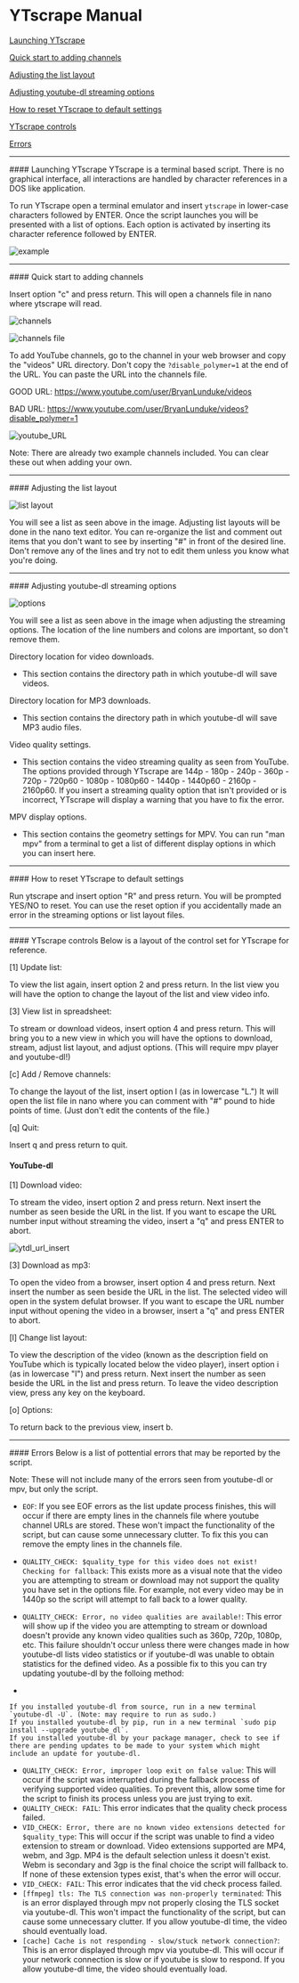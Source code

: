 # YTscrape Manual

[Launching YTscrape](#launch)

[Quick start to adding channels](#add_channels)

[Adjusting the list layout](#listlayout)

[Adjusting youtube-dl streaming options](#options)

[How to reset YTscrape to default settings](#reset)

[YTscrape controls](#ytscrape_controls)

[Errors](#errors)

---
<a name="launch"/>
#### Launching YTscrape
YTscrape is a terminal based script. There is no graphical interface, all interactions are handled by character references in a DOS like application.

To run YTscrape open a terminal emulator and insert `ytscrape` in lower-case characters followed by ENTER. Once the script launches you will be presented with a list of options. Each option is activated by inserting its character reference followed by ENTER.

![](images/manual_images/example.png "example")

---
<a name="add_channels"/>
#### Quick start to adding channels

Insert option "c" and press return. This will open a channels file in nano where ytscrape will read.

![](images/add_channels.png "channels")

![](images/add_channels_file.png "channels file")

To add YouTube channels, go to the channel in your web browser and copy the "videos" URL directory. Don't copy the `?disable_polymer=1` at the end of the URL. You can paste the URL into the channels file.

GOOD URL: https://www.youtube.com/user/BryanLunduke/videos

BAD URL: https://www.youtube.com/user/BryanLunduke/videos?disable_polymer=1

![](images/youtube_URL.png "youtube_URL")

Note: There are already two example channels included. You can clear these out when adding your own.

---
<a name="listlayout"/>
#### Adjusting the list layout

![](images/manual_images/nano.png "list layout")

You will see a list as seen above in the image. Adjusting list layouts will be done in the nano text editor. You can re-organize the list and comment out items that you don't want to see by inserting "#" in front of the desired line. Don't remove any of the lines and try not to edit them unless you know what you're doing.

---
<a name="options"/>
#### Adjusting youtube-dl streaming options

![](images/manual_images/options.png "options")

You will see a list as seen above in the image when adjusting the streaming options. The location of the line numbers and colons are important, so don't remove them.

Directory location for video downloads.

- This section contains the directory path in which youtube-dl will save videos.

Directory location for MP3 downloads.

- This section contains the directory path in which youtube-dl will save MP3 audio files.

Video quality settings.

- This section contains the video streaming quality as seen from YouTube. The options provided through YTscrape are 144p - 180p - 240p - 360p - 720p - 720p60 - 1080p - 1080p60 - 1440p - 1440p60 - 2160p - 2160p60. If you insert a streaming quality option that isn't provided or is incorrect, YTscrape will display a warning that you have to fix the error.

MPV display options.

- This section contains the geometry settings for MPV. You can run "man mpv" from a terminal to get a list of different display options in which you can insert here.

---
<a name="reset"/>
#### How to reset YTscrape to default settings

Run ytscrape and insert option "R" and press return. You will be prompted YES/NO to reset. You can use the reset option if you accidentally made an error in the streaming options or list layout files.

---
<a name="ytscrape_controls"/>
#### YTscrape controls
Below is a layout of the control set for YTscrape for reference.

[1] Update list:

To view the list again, insert option 2 and press return. In the list view you will have the option to change the layout of the list and view video info.

[3] View list in spreadsheet:

To stream or download videos, insert option 4 and press return. This will bring you to a new view in which you will have the options to download, stream, adjust list layout, and adjust options. (This will require mpv player and youtube-dl!)

[c] Add / Remove channels:

To change the layout of the list, insert option l (as in lowercase "L.") It will open the list file in nano where you can comment with "#" pound to hide points of time. (Just don't edit the contents of the file.)

[q] Quit:

Insert q and press return to quit.

#### YouTube-dl

[1] Download video:

To stream the video, insert option 2 and press return. Next insert the number as seen beside the URL in the list. If you want to escape the URL number input without streaming the video, insert a "q" and press ENTER to abort.

![](images/ytdl_url_insert.png "ytdl_url_insert")

[3] Download as mp3:

To open the video from a browser, insert option 4 and press return. Next insert the number as seen beside the URL in the list. The selected video will open in the system defulat browser. If you want to escape the URL number input without opening the video in a browser, insert a "q" and press ENTER to abort.

[l] Change list layout:

To view the description of the video (known as the description field on YouTube which is typically located below the video player), insert option i (as in lowercase "I")  and press return. Next insert the number as seen beside the URL in the list and press return. To leave the video description view, press any key on the keyboard.

[o] Options:

To return back to the previous view, insert b.

---
<a name="errors"/>
#### Errors
Below is a list of pottential errors that may be reported by the script.

Note: These will not include many of the errors seen from youtube-dl or mpv, but only the script.

- `EOF`: If you see EOF errors as the list update process finishes, this will occur if there are empty lines in the channels file where youtube channel URLs are stored. These won't impact the functionality of the script, but can cause some unnecessary clutter. To fix this you can remove the empty lines in the channels file.
- `QUALITY_CHECK: $quality_type for this video does not exist! Checking for fallback`: This exists more as a visual note that the video you are attempting to stream or download may not support the quality you have set in the options file. For example, not every video may be in 1440p so the script will attempt to fall back to a lower quality.
- `QUALITY_CHECK: Error, no video qualities are available!`: This error will show up if the video you are attempting to stream or download doesn't provide any known video qualities such as 360p, 720p, 1080p, etc. This failure shouldn't occur unless there were changes made in how youtube-dl lists video statistics or if youtube-dl was unable to obtain statistics for the defined video. As a possible fix to this you can try updating youtube-dl by the folloing method:

-

    If you installed youtube-dl from source, run in a new terminal `youtube-dl -U`. (Note: may require to run as sudo.)
    If you installed youtube-dl by pip, run in a new terminal `sudo pip install --upgrade youtube_dl`.
    If you installed youtube-dl by your package manager, check to see if there are pending updates to be made to your system which might include an update for youtube-dl.

- `QUALITY_CHECK: Error, improper loop exit on false value`: This will occur if the script was interrupted during the fallback process of verifying supported video qualities. To prevent this, allow some time for the script to finish its process unless you are just trying to exit.
- `QUALITY_CHECK: FAIL`: This error indicates that the quality check process failed.
- `VID_CHECK: Error, there are no known video extensions detected for $quality_type`: This will occur if the script was unable to find a video extension to stream or download. Video extensions supported are MP4, webm, and 3gp. MP4 is the default selection unless it doesn't exist. Webm is secondary and 3gp is the final choice the script will fallback to. If none of these extension types exist, that's when the error will occur.
- `VID_CHECK: FAIL`: This error indicates that the vid check process failed.
- `[ffmpeg] tls: The TLS connection was non-properly terminated`: This is an error displayed through mpv not properly closing the TLS socket via youtube-dl. This won't impact the functionality of the script, but can cause some unnecessary clutter. If you allow youtube-dl time, the video should eventually load.
- `[cache] Cache is not responding - slow/stuck network connection?`: This is an error displayed through mpv via youtube-dl. This will occur if your network connection is slow or if youtube is slow to respond. If you allow youtube-dl time, the video should eventually load.